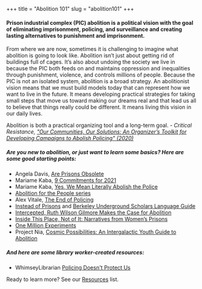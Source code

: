 +++
title = "Abolition 101"
slug = "abolition101"
+++
<h4> Prison industrial complex (PIC) abolition is a political vision with the goal of eliminating imprisonment, policing, and surveillance and creating lasting alternatives to punishment and imprisonment. </h4>
From where we are now, sometimes it is challenging to imagine what abolition is going to look like. Abolition isn’t just about getting rid of buildings full of cages. It’s also about undoing the society we live in because the PIC both feeds on and maintains oppression and inequalities through punishment, violence, and controls millions of people. Because the PIC is not an isolated system, abolition is a broad strategy. An abolitionist vision means that we must build models today that can represent how we want to live in the future. It means developing practical strategies for taking small steps that move us toward making our dreams real and that lead us all to believe that things really could be different. It means living this vision in our daily lives.

Abolition is both a practical organizing tool and a long-term goal.
<i> -  Critical Resistance, ["Our Communities, Our Solutions: An Organizer’s Toolkit for Developing Campaigns to Abolish Policing" (2020)](http://criticalresistance.org/abolish-policing-toolkit/) </i>


<h5> Are you new to abolition, or just want to learn some basics? Here are some good starting points: </h5>

* Angela Davis, [Are Prisons Obsolete](http://www.worldcat.org/oclc/52832083)
* Mariame Kaba, [9 Commitments for 2021](https://docs.google.com/document/d/e/2PACX-1vRR6IALSI7L16B0AdDwQ4EZ2W3cKhRh2jE_OFcli13S-G3mLy3DzTjRehXerTM7HP2rjcIR2SJpV5ML/pub)
* Mariame Kaba, [Yes, We Mean Literally Abolish the Police](https://www.nytimes.com/2020/06/12/opinion/sunday/floyd-abolish-defund-police.html)
* [Abolition for the People series](https://level.medium.com/abolition-for-the-people-397ef29e3ca5)
* Alex Vitale, [The End of Policing](https://www.versobooks.com/books/2426-the-end-of-policing)
* [Instead of Prisons](https://www.prisonpolicy.org/scans/instead_of_prisons/) and [Berkeley Underground Scholars Language Guide](https://undergroundscholars.berkeley.edu/blog/2019/3/6/language-guide-for-communicating-about-those-involved-in-the-carceral-system)
* [Intercepted, Ruth Wilson Gilmore Makes the Case for Abolition](https://theintercept.com/2020/06/10/ruth-wilson-gilmore-makes-the-case-for-abolition/)
* [Inside This Place, Not of It: Narratives from Women’s Prisons](https://voiceofwitness.org/oral-history-book-series/women-in-prison/)
* [One Million Experiments](https://millionexperiments.com/)
* Project Nia, [Cosmic Possibilities: An Intergalactic Youth Guide to Abolition](https://issuu.com/projectnia/docs/_2021__ayo-final-combined) 

<h5>And here are some library worker-created resources:</h5>

* WhimseyLibrarian [Policing Doesn't Protect Us](https://padlet.com/whimsylibrarian/policing)

Ready to learn more? See our [Resources](https://bit.ly/338f5r3) list.